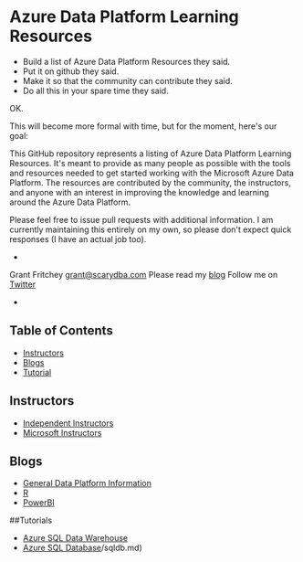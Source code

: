 <h1>
Azure Data Platform Learning Resources
</h1>

* Build a list of Azure Data Platform Resources they said.
* Put it on github they said.
* Make it so that the community can contribute they said.
* Do all this in your spare time they said.

OK.

This will become more formal with time, but for the moment, here's our goal:

This GitHub repository represents a listing of Azure Data Platform Learning Resources. It's meant to provide as many people as possible with the tools and resources needed to get started working with the Microsoft Azure Data Platform. The resources are contributed by the community, the instructors, and anyone with an interest in improving the knowledge and learning around the Azure Data Platform.

Please feel free to issue pull requests with additional information. I am currently maintaining this entirely on my own, so please don't expect quick responses (I have an actual job too).

-

Grant Fritchey
grant@scarydba.com
Please read my [blog](http://www.scarydba.com)
Follow me on [Twitter](http://twitter.com/gfritchey)

-

## Table of Contents

- [Instructors](#instructors)
- [Blogs](#blogs)
- [Tutorial](#tutorials)

## Instructors
- [Independent Instructors](instructors/independent.md)
- [Microsoft Instructors](instructors/microsoft.md)

## Blogs
- [General Data Platform Information](blogs/general.md)
- [R](blogs/r.md)
- [PowerBI](blogs/powerbi.md)

##Tutorials
- [Azure SQL Data Warehouse](tutorials/sqldatawarehouse.md)
- [Azure SQL Database](tutorials)/sqldb.md)